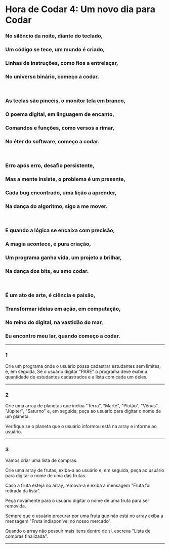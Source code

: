 # Hora de Codar 4: Um novo dia para Codar

### No silêncio da noite, diante do teclado,
### Um código se tece, um mundo é criado,
### Linhas de instruções, como fios a entrelaçar,
### No universo binário, começo a codar.
<br>

### As teclas são pincéis, o monitor tela em branco,
### O poema digital, em linguagem de encanto,
### Comandos e funções, como versos a rimar,
### No éter do software, começo a codar.
<br>

### Erro após erro, desafio persistente,
### Mas a mente insiste, o problema é um presente,
### Cada bug encontrado, uma lição a aprender,
### Na dança do algoritmo, sigo a me mover.
<br>

### E quando a lógica se encaixa com precisão,
### A magia acontece, é pura criação,
### Um programa ganha vida, um projeto a brilhar,
### Na dança dos bits, eu amo codar.
<br>

### É um ato de arte, é ciência e paixão,
### Transformar ideias em ação, em computação,
### No reino do digital, na vastidão do mar,
### Eu encontro meu lar, quando começo a codar.

---

### 1

Crie um programa onde o usuário possa cadastrar estudantes sem limites, e, em seguida, Se o usuário digitar "PARE" o programa deve exibir a quantidade de estudantes cadastrados e a lista com cada um deles. 

---

### 2

Crie uma array de planetas que inclua "Terra", "Marte", "Plutão", "Vênus", "Júpiter", "Saturno"  e, em seguida, peça ao usuário para digitar o nome de um planeta. 

Verifique se o planeta que o usuário informou está na array e informe ao usuário.

---

### 3

Vamos criar uma lista de compras. 

Crie uma array de frutas, exiba-a ao usuário e, em seguida, peça ao usuário para digitar o nome de uma das frutas.

Caso a fruta esteja no array, remova-a e exiba a mensagem "Fruta foi retirada da lista". 

Peça novamente para o usuário digitar o nome de uma fruta para ser removida. 

Sempre que o usuário procurar por uma fruta que não está no array exiba a mensagem "Fruta indisponível no nosso mercado". 

Quando o array não possuir mais itens dentro de si, escreva "Lista de compras finalizada".

---